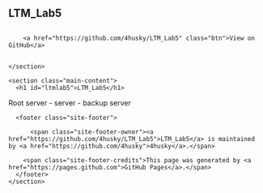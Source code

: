 <!DOCTYPE html>
<html lang="en-us">
  <head>
    <meta charset="UTF-8">
    <title></title>
    <meta name="viewport" content="width=device-width, initial-scale=1">
    <meta name="theme-color" content="#157878">
    <link href='https://fonts.googleapis.com/css?family=Open+Sans:400,700' rel='stylesheet' type='text/css'>
    <link rel="stylesheet" href="/LTM_Lab5/assets/css/style.css?v=ae024c902a1d3701e0c4544c8a8bdfa98392d6b0">
  </head>
  <body>
    <section class="page-header">
      <h1 class="project-name">LTM_Lab5</h1>
      <h2 class="project-tagline"></h2>
      
        <a href="https://github.com/4husky/LTM_Lab5" class="btn">View on GitHub</a>
      
      
    </section>

    <section class="main-content">
      <h1 id="ltmlab5">LTM_Lab5</h1>
<p>Root server - server - backup server</p>


      <footer class="site-footer">
        
          <span class="site-footer-owner"><a href="https://github.com/4husky/LTM_Lab5">LTM_Lab5</a> is maintained by <a href="https://github.com/4husky">4husky</a>.</span>
        
        <span class="site-footer-credits">This page was generated by <a href="https://pages.github.com">GitHub Pages</a>.</span>
      </footer>
    </section>

    
  </body>
</html>
